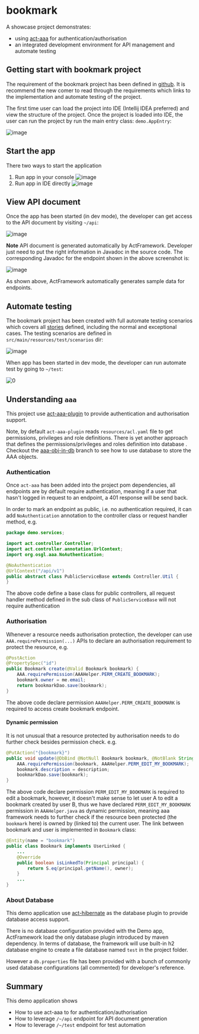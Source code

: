 # bookmark

A showcase project demonstrates:

* using [act-aaa](https://github.com/actframework/act-aaa-plugin) for authentication/authorisation
* an integrated development environment for API management and automate testing

## Getting start with bookmark project

The requirement of the bookmark project has been defined in [github](https://github.com/act-gallery/bookmark/issues). 
It is recommend the new comer to read through the requirements which links to the implementation and automate testing 
of the project.

The first time user can load the project into IDE (Intellij IDEA preferred) and view the structure of the project. 
Once the project is loaded into IDE, the user can run the project by run the main entry class: `demo.AppEntry`:

![image](https://user-images.githubusercontent.com/216930/56090398-2dc64100-5ee5-11e9-986c-cdbeda0c0f6c.png)

## Start the app

There two ways to start the application

1. Run app in your console
   ![image](https://user-images.githubusercontent.com/216930/59250455-a8ec6f00-8c6a-11e9-90f9-43d284f28785.png)
1. Run app in IDE directly
   ![image](https://user-images.githubusercontent.com/216930/59250580-08e31580-8c6b-11e9-82c6-9f5189b2d572.png)


## View API document

Once the app has been started (in dev mode), the developer can get access to the API document by visiting `~/api`:

![image](https://user-images.githubusercontent.com/216930/56090485-fefc9a80-5ee5-11e9-8e06-423fda393e59.png)

**Note** API document is generated automatically by ActFramework. Developer just need to put the right information in 
Javadoc in the source code. The corresponding Javadoc for the endpoint shown in the above screenshot is:

![image](https://user-images.githubusercontent.com/216930/56090501-32d7c000-5ee6-11e9-8c91-a6cc5a175e11.png)

As shown above, ActFramework automatically generates sample data for endpoints.

## Automate testing

The bookmark project has been created with full automate testing scenarios which covers all 
[stories](https://github.com/act-gallery/bookmark/issues) defined, including the normal and exceptional cases. The 
testing scenarios are defined in `src/main/resources/test/scenarios` dir:

![image](https://user-images.githubusercontent.com/216930/56090582-53ece080-5ee7-11e9-896b-538efffc5898.png)

When app has been started in dev mode, the developer can run automate test by going to `~/test`:

![0](https://user-images.githubusercontent.com/216930/65928175-2d444700-e440-11e9-8ebd-06400718f762.gif)

## Understanding `aaa`

This project use [act-aaa-plugin](https://github.com/actframework/act-aaa-plugin) 
to provide authentication and authorisation support.

Note, by default `act-aaa-plugin` reads `resources/acl.yaml` file to get
permissions, privileges and role definitions. There is yet another approach
that defines the permissions/privileges and roles definition into database
. Checkout the [aaa-obj-in-db](https://github.com/act-gallery/bookmark/tree/aaa-obj-in-db)
branch to see how to use database to store the AAA objects.
 
### Authentication

Once `act-aaa` has been added into the project pom dependencies, all endpoints are by default require authentication, 
meaning if a user that hasn't logged in request to an endpoint, a 401 response will be send back.

In order to mark an endpoint as public, i.e. no authentication required, it can add `NoAuthentication` annotation to 
the controller class or request handler method, e.g. 

```java
package demo.services;

import act.controller.Controller;
import act.controller.annotation.UrlContext;
import org.osgl.aaa.NoAuthentication;

@NoAuthentication
@UrlContext("/api/v1")
public abstract class PublicServiceBase extends Controller.Util {
}
```

The above code define a base class for public controllers, all request handler method defined in the sub class of 
`PublicServiceBase` will not require authentication

### Authorisation

Whenever a resource needs authorisation protection, the developer can use `AAA.requirePermission(...)` APIs to declare 
an authorisation requirement to protect the resource, e.g.

```java
@PostAction
@PropertySpec("id")
public Bookmark create(@Valid Bookmark bookmark) {
    AAA.requirePermission(AAAHelper.PERM_CREATE_BOOKMARK);
    bookmark.owner = me.email;
    return bookmarkDao.save(bookmark);
}
```

The above code declare permission `AAAHelper.PERM_CREATE_BOOKMARK` is required to access create bookmark endpoint.

#### Dynamic permission

It is not unusual that a resource protected by authorisation needs to do further check besides permission check. e.g. 

```java
@PutAction("{bookmark}")
public void update(@DbBind @NotNull Bookmark bookmark, @NotBlank String description) {
    AAA.requirePermission(bookmark, AAAHelper.PERM_EDIT_MY_BOOKMARK);
    bookmark.description = description;
    bookmarkDao.save(bookmark);
}
```

The above code declare permission `PERM_EDIT_MY_BOOKMARK` is required to edit a bookmark, however, it doesn't make 
sense to let user A to edit a bookmark created by user B, thus we have declared `PERM_EDIT_MY_BOOKMARK` permission 
in `AAAHelper.java` as dynamic permission, meaning aaa framework needs to further check if the resource been 
protected (the `bookmark` here) is owned by (linked to) the current user. The link between bookmark and user is 
implemented in `Bookmark` class:

```java
@Entity(name = "bookmark")
public class Bookmark implements UserLinked {
    ...
    @Override
    public boolean isLinkedTo(Principal principal) {
        return S.eq(principal.getName(), owner);
    }
    ...
}
```

### About Database

This demo application use [act-hibernate](https://github.com/actframework/act-hibernate) as the database plugin to
provide database access support.

There is no database configuration provided with the Demo app, ActFramework load the only database plugin introduced 
by maven dependency. In terms of database, the framework will use built-in h2 database engine to create a file database 
named `test` in the project folder.

However a `db.properties` file has been provided with a bunch of commonly used database configurations (all commented) 
for developer's reference.

## Summary

This demo application shows

* How to use act-aaa to for authentication/authorisation
* How to leverage `/~/api` endpoint for API document generation
* How to leverage `/~/test` endpoint for test automation  